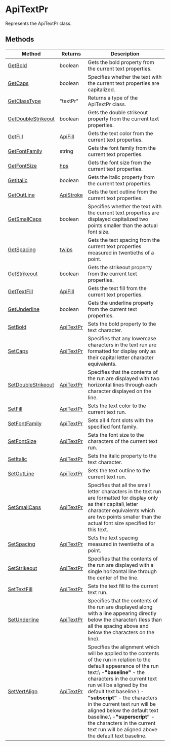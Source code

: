 # ApiTextPr

Represents the ApiTextPr class.


## Methods

| Method | Returns | Description |
| ------ | ------- | ----------- |
| [GetBold](./Methods/GetBold.md) | boolean | Gets the bold property from the current text properties. |
| [GetCaps](./Methods/GetCaps.md) | boolean | Specifies whether the text with the current text properties are capitalized. |
| [GetClassType](./Methods/GetClassType.md) | "textPr" | Returns a type of the ApiTextPr class. |
| [GetDoubleStrikeout](./Methods/GetDoubleStrikeout.md) | boolean | Gets the double strikeout property from the current text properties. |
| [GetFill](./Methods/GetFill.md) | [ApiFill](../ApiFill/ApiFill.md) | Gets the text color from the current text properties. |
| [GetFontFamily](./Methods/GetFontFamily.md) | string | Gets the font family from the current text properties. |
| [GetFontSize](./Methods/GetFontSize.md) | [hps](../Enumeration/hps.md) | Gets the font size from the current text properties. |
| [GetItalic](./Methods/GetItalic.md) | boolean | Gets the italic property from the current text properties. |
| [GetOutLine](./Methods/GetOutLine.md) | [ApiStroke](../ApiStroke/ApiStroke.md) | Gets the text outline from the current text properties. |
| [GetSmallCaps](./Methods/GetSmallCaps.md) | boolean | Specifies whether the text with the current text properties are displayed capitalized two points smaller than the actual font size. |
| [GetSpacing](./Methods/GetSpacing.md) | [twips](../Enumeration/twips.md) | Gets the text spacing from the current text properties measured in twentieths of a point. |
| [GetStrikeout](./Methods/GetStrikeout.md) | boolean | Gets the strikeout property from the current text properties. |
| [GetTextFill](./Methods/GetTextFill.md) | [ApiFill](../ApiFill/ApiFill.md) | Gets the text fill from the current text properties. |
| [GetUnderline](./Methods/GetUnderline.md) | boolean | Gets the underline property from the current text properties. |
| [SetBold](./Methods/SetBold.md) | [ApiTextPr](../ApiTextPr/ApiTextPr.md) | Sets the bold property to the text character. |
| [SetCaps](./Methods/SetCaps.md) | [ApiTextPr](../ApiTextPr/ApiTextPr.md) | Specifies that any lowercase characters in the text run are formatted for display only as their capital letter character equivalents. |
| [SetDoubleStrikeout](./Methods/SetDoubleStrikeout.md) | [ApiTextPr](../ApiTextPr/ApiTextPr.md) | Specifies that the contents of the run are displayed with two horizontal lines through each character displayed on the line. |
| [SetFill](./Methods/SetFill.md) | [ApiTextPr](../ApiTextPr/ApiTextPr.md) | Sets the text color to the current text run. |
| [SetFontFamily](./Methods/SetFontFamily.md) | [ApiTextPr](../ApiTextPr/ApiTextPr.md) | Sets all 4 font slots with the specified font family. |
| [SetFontSize](./Methods/SetFontSize.md) | [ApiTextPr](../ApiTextPr/ApiTextPr.md) | Sets the font size to the characters of the current text run. |
| [SetItalic](./Methods/SetItalic.md) | [ApiTextPr](../ApiTextPr/ApiTextPr.md) | Sets the italic property to the text character. |
| [SetOutLine](./Methods/SetOutLine.md) | [ApiTextPr](../ApiTextPr/ApiTextPr.md) | Sets the text outline to the current text run. |
| [SetSmallCaps](./Methods/SetSmallCaps.md) | [ApiTextPr](../ApiTextPr/ApiTextPr.md) | Specifies that all the small letter characters in the text run are formatted for display only as their capital\ letter character equivalents which are two points smaller than the actual font size specified for this text. |
| [SetSpacing](./Methods/SetSpacing.md) | [ApiTextPr](../ApiTextPr/ApiTextPr.md) | Sets the text spacing measured in twentieths of a point. |
| [SetStrikeout](./Methods/SetStrikeout.md) | [ApiTextPr](../ApiTextPr/ApiTextPr.md) | Specifies that the contents of the run are displayed with a single horizontal line through the center of the line. |
| [SetTextFill](./Methods/SetTextFill.md) | [ApiTextPr](../ApiTextPr/ApiTextPr.md) | Sets the text fill to the current text run. |
| [SetUnderline](./Methods/SetUnderline.md) | [ApiTextPr](../ApiTextPr/ApiTextPr.md) | Specifies that the contents of the run are displayed along with a line appearing directly below the character\ (less than all the spacing above and below the characters on the line). |
| [SetVertAlign](./Methods/SetVertAlign.md) | [ApiTextPr](../ApiTextPr/ApiTextPr.md) | Specifies the alignment which will be applied to the contents of the run in relation to the default appearance of the run text:\ -**"baseline"** - the characters in the current text run will be aligned by the default text baseline.\ -**"subscript"** - the characters in the current text run will be aligned below the default text baseline.\ -**"superscript"** - the characters in the current text run will be aligned above the default text baseline. |
